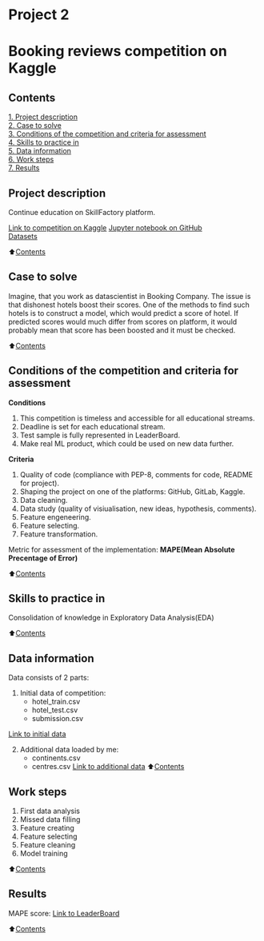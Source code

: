 
#  Project 2
#  Booking reviews competition on Kaggle

## Contents 
[1. Project description](README%20(1).md#Project-description)  
[2. Case to solve](README%20(1).md#Case-to-solve)  
[3. Conditions of the competition and criteria for assessment](README%20(1).md#Conditions-of-the-competition-and-criteria-for-assessment)    
[4. Skills to practice in](README%20(1).md#Skills-to-practice-in)      
[5. Data information](README%20(1).md#Data-information)     
[6. Work steps](README%20(1).md#Work-steps)   
[7. Results](README%20(1).md#Results)     


## Project description

Continue education on SkillFactory platform.

[Link to competition on Kaggle](https://www.kaggle.com/competitions/sf-booking/overview)
[Jupyter notebook on GitHub](https://github.com/DSminer/SFDS_hometasks/tree/main/Project_1/Project%201.ipynb)\
[Datasets](https://drive.google.com/file/d/1xnmDxxRmdL_7vLfHwY61M_E2AjxPdCZd/view?usp=sharing)

:arrow_up:[Contents](README%20(1).md#Contents)


## Case to solve

Imagine, that you work as datascientist in Booking Company. 
The issue is that dishonest hotels boost their scores.
One of the methods to find such hotels is to construct a model, which would predict a score of hotel.
If predicted scores would much differ from scores on platform, it would probably mean that score has been boosted and it must be checked.

:arrow_up:[Contents](README%20(1).md#Contents)


##  Conditions of the competition and criteria for assessment
**Conditions**
1. This competition is timeless and accessible for all educational streams.
2. Deadline is set for each educational stream.
3. Test sample is fully represented in LeaderBoard.
4. Make real ML product, which could be used on new data further.

**Criteria**
1. Quality of code (compliance with PEP-8, comments for code, README for project). 
2. Shaping the project on one of the platforms: GitHub, GitLab, Kaggle.
3. Data cleaning.
4. Data study (quality of visiualisation, new ideas, hypothesis, comments).
5. Feature engeneering.
6. Feature selecting.
7. Feature transformation.

Metric for assessment of the implementation: **MAPE(Mean Absolute Precentage of Error)**

:arrow_up:[Contents](README%20(1).md#Contents)


## Skills to practice in

Consolidation of knowledge in Exploratory Data Analysis(EDA)

:arrow_up:[Contents](README%20(1).md#Contents)


## Data information

Data consists of 2 parts:
1. Initial data of competition:
    * hotel_train.csv 
    * hotel_test.csv
    * submission.csv
 
[Link to initial data](https://www.kaggle.com/competitions/sf-booking/data)

2. Additional data loaded by me:
    * continents.csv
    * centres.csv
[Link to additional data]()
:arrow_up:[Contents](README%20(1).md#Contents)


## Work steps

1. First data analysis
2. Missed data filling
3. Feature creating
4. Feature selecting
5. Feature cleaning
6. Model training

:arrow_up:[Contents](README%20(1).md#Contents)


## Results

MAPE score: 
[Link to LeaderBoard](https://www.kaggle.com/competitions/sf-booking/leaderboard)

:arrow_up:[Contents](README%20(1).md#Contents)
